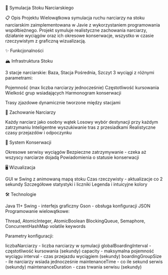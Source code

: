 🎿 Symulacja Stoku Narciarskiego

📋 Opis Projektu
Wielowątkowa symulacja ruchu narciarzy na stoku narciarskim zaimplementowana w Javie z wykorzystaniem programowania współbieżnego. Projekt symuluje realistyczne zachowania narciarzy, działanie wyciągów oraz ich okresowe konserwacje, wszystko w czasie rzeczywistym z graficzną wizualizacją.

✨ Funkcjonalności

🏔️ Infrastruktura Stoku

3 stacje narciarskie: Baza, Stacja Pośrednia, Szczyt
3 wyciągi z różnymi parametrami:

Pojemność (max liczba narciarzy jednocześnie)
Częstotliwość kursowania
Wielkość grup wsiadających
Harmonogram konserwacji


Trasy zjazdowe dynamicznie tworzone między stacjami

👥 Zachowanie Narciarzy

Każdy narciarz jako osobny wątek
Losowy wybór destynacji przy każdym zatrzymaniu
Inteligentne wyszukiwanie tras z przesiadkami
Realistyczne czasy przejazdów i odpoczynku

🔧 System Konserwacji

Okresowe serwisy wyciągów
Bezpieczne zatrzymywanie - czeka aż wszyscy narciarze dojadą
Powiadomienia o statusie konserwacji

🖥️ Wizualizacja

GUI w Swing z animowaną mapą stoku
Czas rzeczywisty - aktualizacje co 2 sekundy
Szczegółowe statystyki i liczniki
Legenda i intuicyjne kolory

🛠️ Technologie

Java 11+
Swing - interfejs graficzny
Gson - obsługa konfiguracji JSON
Programowanie wielowątkowe:

Thread, AtomicInteger, AtomicBoolean
BlockingQueue, Semaphore, ConcurrentHashMap
volatile keywords

Parametry konfiguracji:

liczbaNarciarzy - liczba narciarzy w symulacji
globalBoardingInterval - częstotliwość kursowania (sekundy)
capacity - maksymalna pojemność wyciągu
interval - czas przejazdu wyciągiem (sekundy)
boardingGroupSize - ile narciarzy wsiada jednocześnie
maintenanceTime - co ile sekund serwis (sekundy)
maintenanceDuration - czas trwania serwisu (sekundy)

